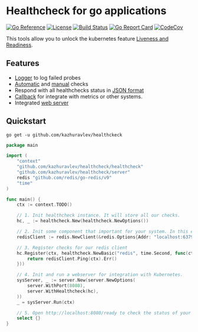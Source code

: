 # Healthcheck for go applications

[![Go Reference](https://pkg.go.dev/badge/github.com/kazhuravlev/healthcheck.svg)](https://pkg.go.dev/github.com/kazhuravlev/healthcheck)
[![License](https://img.shields.io/github/license/kazhuravlev/healthcheck?color=blue)](https://github.com/kazhuravlev/healthcheck/blob/master/LICENSE)
[![Build Status](https://github.com/kazhuravlev/healthcheck/actions/workflows/tests.yml/badge.svg)](https://github.com/kazhuravlev/healthcheck/actions/workflows/tests.yml)
[![Go Report Card](https://goreportcard.com/badge/github.com/kazhuravlev/healthcheck)](https://goreportcard.com/report/github.com/kazhuravlev/healthcheck)
[![CodeCov](https://codecov.io/gh/kazhuravlev/healthcheck/branch/master/graph/badge.svg?token=tNKcOjlxLo)](https://codecov.io/gh/kazhuravlev/healthcheck)

This tools allow you to unlock the kubernetes
feature [Liveness and Readiness](https://kubernetes.io/docs/tasks/configure-pod-container/configure-liveness-readiness-startup-probes/).

## Features

- [Logger](https://github.com/kazhuravlev/healthcheck/blob/7231e37734225a2bad880097b5412d4d7f3e75e7/healthcheck/options_generated.go#L29) to log failed probes
- [Automatic](https://github.com/kazhuravlev/healthcheck/blob/7231e37734225a2bad880097b5412d4d7f3e75e7/healthcheck/api_checks.go#L20) and [manual](https://github.com/kazhuravlev/healthcheck/blob/7231e37734225a2bad880097b5412d4d7f3e75e7/healthcheck/api_checks.go#L46) checks
- Respond with all healthchecks status in [JSON format](https://github.com/kazhuravlev/healthcheck/blob/f873c0c90b9c1aa1c7f21c3b992a976e0a81c516/healthcheck/structs.go#L21)
- [Callback](https://github.com/kazhuravlev/healthcheck/blob/7231e37734225a2bad880097b5412d4d7f3e75e7/healthcheck/options_generated.go#L36) for integrate with metrics or other systems.
- Integrated [web server](https://github.com/kazhuravlev/healthcheck/blob/7231e37734225a2bad880097b5412d4d7f3e75e7/server/service.go#L19)

## Quickstart

```shell
go get -u github.com/kazhuravlev/healthckeck
```

```go
package main

import (
	"context"
	"github.com/kazhuravlev/healthcheck/healthcheck"
	"github.com/kazhuravlev/healthcheck/server"
	redis "github.com/redis/go-redis/v9"
	"time"
)

func main() {
	ctx := context.TODO()

	// 1. Init healthcheck instance. It will store all our checks.
	hc, _ := healthcheck.New(healthcheck.NewOptions())

	// 2. Init some component that important for your system. In this example - redis client. 
	redisClient := redis.NewClient(&redis.Options{Addr: "localhost:6379"})

	// 3. Register checks for our redis client
	hc.Register(ctx, healthcheck.NewBasic("redis", time.Second, func(ctx context.Context) error {
		return redisClient.Ping(ctx).Err()
	}))

	// 4. Init and run a webserver for integration with Kubernetes.
	sysServer, _ := server.New(server.NewOptions(
		server.WithPort(8080),
		server.WithHealthcheck(hc),
	))
	_ = sysServer.Run(ctx)

	// 5. Open http://localhost:8080/ready to check the status of your system
	select {}
}

```
